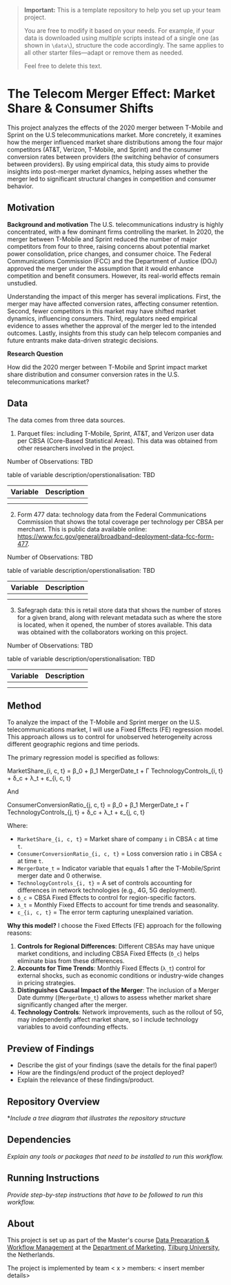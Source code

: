 > **Important:** This is a template repository to help you set up your team project.  
>  
> You are free to modify it based on your needs. For example, if your data is downloaded using *multiple* scripts instead of a single one (as shown in `\data\`), structure the code accordingly. The same applies to all other starter files—adapt or remove them as needed.  
>  
> Feel free to delete this text.


# The Telecom Merger Effect: Market Share & Consumer Shifts
This project analyzes the effects of the 2020 merger between T-Mobile and Sprint 
on the U.S telecommunications market. More concretely, it examines how the merger 
influenced market share distributions among the four major competitors (AT&T, Verizon, T-Mobile, and Sprint) 
and the consumer conversion rates between providers (the switching behavior of consumers between providers). 
By using empirical data, this study aims to provide insights into post-merger market dynamics, helping asses whether the merger 
led to significant structural changes in competition and consumer behavior. 

## Motivation

**Background and motivation**
The U.S. telecommunications industry is highly concentrated, with a few dominant 
firms controlling the market. In 2020, the merger between T-Mobile and Sprint reduced 
the number of major competitors from four to three, raising concerns about potential 
market power consolidation, price changes, and consumer choice. The Federal 
Communications Commission (FCC) and the Department of Justice (DOJ) approved the 
merger under the assumption that it would enhance competition and benefit consumers. 
However, its real-world effects remain unstudied. 

Understanding the impact of this merger has several implications. First, the merger 
may have affected conversion rates, affecting consumer retention. Second, fewer competitors
in this market may have shifted market dynamics, influencing consumers. Third, regulators
need empirical evidence to asses whether the approval of the merger led to the intended outcomes.
Lastly, insights from this study can help telecom companies and future entrants make data-driven 
strategic decisions. 

**Research Question**

How did the 2020 merger between T-Mobile and Sprint impact market share distribution and consumer conversion rates in the U.S. telecommunications market?

## Data
The data comes from three data sources. 

1. Parquet files: including T-Mobile, Sprint, AT&T, and Verizon user data per CBSA (Core-Based Statistical Areas). 
This data was obtained from other researchers involved in the project.

Number of Observations: TBD

table of variable description/operstionalisation: TBD

| Variable                | Description                                      |
|-------------------------|--------------------------------------------------|
|                     |                         |
|      |                        |



2. Form 477 data: technology data from the Federal Communications Commission that 
shows the total coverage per technology per CBSA per merchant. This is public data available online: https://www.fcc.gov/general/broadband-deployment-data-fcc-form-477. 

Number of Observations: TBD

table of variable description/operstionalisation: TBD

| Variable                | Description                                      |
|-------------------------|--------------------------------------------------|
|                     |                         |
|      |     

3. Safegraph data: this is retail store data that shows the number of stores for a given brand, 
along with relevant metadata such as where the store is located, when it opened, the number of stores available. 
This data was obtained with the collaborators working on this project. 

Number of Observations: TBD

table of variable description/operstionalisation: TBD

| Variable                | Description                                      |
|-------------------------|--------------------------------------------------|
|                     |                         |
|      |     

## Method
To analyze the impact of the T-Mobile and Sprint merger on the U.S. telecommunications market, I will use a Fixed Effects (FE) regression model. This approach allows us to control for unobserved heterogeneity across different geographic regions and time periods. 

The primary regression model is specified as follows:

MarketShare_{i, c, t} = β_0 + β_1 MergerDate_t + Γ TechnologyControls_{i, t} + δ_c + λ_t + ε_{i, c, t}


And

ConsumerConversionRatio_{j, c, t} = β_0 + β_1 MergerDate_t + Γ TechnologyControls_{j, t} + δ_c + λ_t + ε_{j, c, t}


Where:
- `MarketShare_{i, c, t}` = Market share of company `i` in CBSA `c` at time `t`.
- `ConsumerConversionRatio_{i, c, t}` = Loss conversion ratio `i` in CBSA `c` at time `t`.
- `MergerDate_t` = Indicator variable that equals 1 after the T-Mobile/Sprint merger date and 0 otherwise.
- `TechnologyControls_{i, t}` = A set of controls accounting for differences in network technologies (e.g., 4G, 5G deployment).
- `δ_c` = CBSA Fixed Effects to control for region-specific factors.
- `λ_t` = Monthly Fixed Effects to account for time trends and seasonality.
- `ε_{i, c, t}` = The error term capturing unexplained variation.

**Why this model?**
I choose the Fixed Effects (FE) approach for the following reasons:
1. **Controls for Regional Differences**: Different CBSAs may have unique market conditions, and including CBSA Fixed Effects (`δ_c`) helps eliminate bias from these differences.
2. **Accounts for Time Trends**: Monthly Fixed Effects (`λ_t`) control for external shocks, such as economic conditions or industry-wide changes in pricing strategies.
3. **Distinguishes Causal Impact of the Merger**: The inclusion of a Merger Date dummy (\(`MergerDate_t`) allows to assess whether market share significantly changed after the merger.
4. **Technology Controls**: Network improvements, such as the rollout of 5G, may independently affect market share, so I include technology variables to avoid confounding effects.


## Preview of Findings 
- Describe the gist of your findings (save the details for the final paper!)
- How are the findings/end product of the project deployed?
- Explain the relevance of these findings/product. 

## Repository Overview 

**Include a tree diagram that illustrates the repository structure*

## Dependencies 

*Explain any tools or packages that need to be installed to run this workflow.*

## Running Instructions 

*Provide step-by-step instructions that have to be followed to run this workflow.*

## About 

This project is set up as part of the Master's course [Data Preparation & Workflow Management](https://dprep.hannesdatta.com/) at the [Department of Marketing](https://www.tilburguniversity.edu/about/schools/economics-and-management/organization/departments/marketing), [Tilburg University](https://www.tilburguniversity.edu/), the Netherlands.

The project is implemented by team < x > members: < insert member details>
